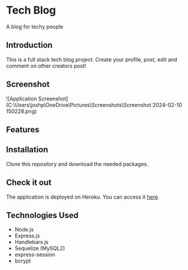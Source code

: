 # Tech Blog

A blog for techy people

## Introduction

This is a full stack tech blog project. Create your profile, post, edit and comment on other creators post!

## Screenshot

![Application Screenshot](C:\Users\joshp\OneDrive\Pictures\Screenshots\Screenshot 2024-02-10 150228.png)

## Features

## Installation

Clone this repository and download the needed packages.

## Check it out

The application is deployed on Heroku. You can access it [here](https://radiant-lake-16054-ed30fa67620f.herokuapp.com/).

## Technologies Used

- Node.js
- Express.js
- Handlebars.js
- Sequelize (MySQL2)
- express-session
- bcrypt

